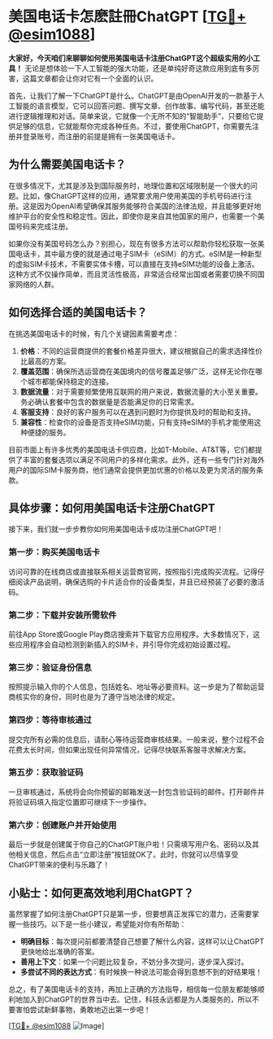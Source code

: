 # 美国电话卡怎麽註冊ChatGPT [[TG💪+ @esim1088](https://t.me/s/esim1088)]

**大家好，今天咱们来聊聊如何使用美国电话卡注册ChatGPT这个超级实用的小工具！** 无论是想体验一下人工智能的强大功能，还是单纯好奇这款应用到底有多厉害，这篇文章都会让你对它有一个全面的认识。

首先，让我们了解一下ChatGPT是什么。ChatGPT是由OpenAI开发的一款基于人工智能的语言模型，它可以回答问题、撰写文章、创作故事、编写代码，甚至还能进行逻辑推理和对话。简单来说，它就像一个无所不知的“智能助手”，只要给它提供足够的信息，它就能帮你完成各种任务。不过，要使用ChatGPT，你需要先注册并登录账号，而注册的前提是拥有一张美国电话卡。

## 为什么需要美国电话卡？

在很多情况下，尤其是涉及到国际服务时，地理位置和区域限制是一个很大的问题。比如，像ChatGPT这样的应用，通常要求用户使用美国的手机号码进行注册。这是因为OpenAI希望确保其服务能够符合美国的法律法规，并且能够更好地维护平台的安全性和稳定性。因此，即使你是来自其他国家的用户，也需要一个美国号码来完成注册。

如果你没有美国号码怎么办？别担心，现在有很多方法可以帮助你轻松获取一张美国电话卡，其中最方便的就是通过电子SIM卡（eSIM）的方式。eSIM是一种新型的虚拟SIM卡技术，不需要实体卡槽，可以直接在支持eSIM功能的设备上激活。这种方式不仅操作简单，而且灵活性极高，非常适合经常出国或者需要切换不同国家网络的人群。

## 如何选择合适的美国电话卡？

在挑选美国电话卡的时候，有几个关键因素需要考虑：

1. **价格**：不同的运营商提供的套餐价格差异很大，建议根据自己的需求选择性价比最高的方案。
2. **覆盖范围**：确保所选运营商在美国境内的信号覆盖足够广泛，这样无论你在哪个城市都能保持稳定的连接。
3. **数据流量**：对于需要频繁使用互联网的用户来说，数据流量的大小至关重要。务必确认套餐中包含的数据量是否能满足你的日常需求。
4. **客服支持**：良好的客户服务可以在遇到问题时为你提供及时的帮助和支持。
5. **兼容性**：检查你的设备是否支持eSIM功能，只有支持eSIM的手机才能使用这种便捷的服务。

目前市面上有许多优秀的美国电话卡供应商，比如T-Mobile、AT&T等，它们都提供了丰富的套餐选项以满足不同用户的多样化需求。此外，还有一些专门针对海外用户的国际SIM卡服务商，他们通常会提供更加优惠的价格以及更为灵活的服务条款。

## 具体步骤：如何用美国电话卡注册ChatGPT

接下来，我们就一步步教你如何用美国电话卡成功注册ChatGPT吧！

### 第一步：购买美国电话卡

访问可靠的在线商店或直接联系相关运营商官网，按照指引完成购买流程。记得仔细阅读产品说明，确保选购的卡片适合你的设备类型，并且已经预装了必要的激活码。

### 第二步：下载并安装所需软件

前往App Store或Google Play商店搜索并下载官方应用程序。大多数情况下，这些应用程序会自动检测到新插入的SIM卡，并引导你完成初始设置过程。

### 第三步：验证身份信息

按照提示输入你的个人信息，包括姓名、地址等必要资料。这一步是为了帮助运营商核实你的身份，同时也是为了遵守当地法律的规定。

### 第四步：等待审核通过

提交完所有必需的信息后，请耐心等待运营商审核结果。一般来说，整个过程不会花费太长时间，但如果出现任何异常情况，记得尽快联系客服寻求解决方案。

### 第五步：获取验证码

一旦审核通过，系统将会向你预留的邮箱发送一封包含验证码的邮件。打开邮件并将验证码填入指定位置即可继续下一步操作。

### 第六步：创建账户并开始使用

最后一步就是创建属于你自己的ChatGPT账户啦！只需填写用户名、密码以及其他相关信息，然后点击“立即注册”按钮就OK了。此时，你就可以尽情享受ChatGPT带来的便利与乐趣了！

## 小贴士：如何更高效地利用ChatGPT？

虽然掌握了如何注册ChatGPT只是第一步，但要想真正发挥它的潜力，还需要掌握一些技巧。以下是一些小建议，希望能对你有所帮助：

- **明确目标**：每次提问前都要清楚自己想要了解什么内容，这样可以让ChatGPT更快地给出准确的答案。
- **善用上下文**：如果一个问题比较复杂，不妨分多次提问，逐步深入探讨。
- **多尝试不同的表达方式**：有时候换一种说法可能会得到意想不到的好结果哦！

总之，有了美国电话卡的支持，再加上正确的方法指导，相信每一位朋友都能够顺利地加入到ChatGPT的世界当中去。记住，科技永远都是为人类服务的，所以不要害怕尝试新鲜事物，勇敢地迈出第一步吧！

[[TG💪+ @esim1088](https://t.me/s/esim1088) ![Image](https://i.postimg.cc/4NQfJmqS/Snipaste-2025-05-13-00-14-12.png)]
